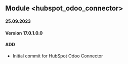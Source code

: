 ## Module <hubspot_odoo_connector>

#### 25.09.2023
#### Version 17.0.1.0.0
#### ADD

- Initial commit for HubSpot Odoo Connector
